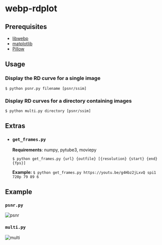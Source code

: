 # webp-rdplot

## Prerequisites
- [libwebp](https://github.com/webmproject/libwebp)
- [matplotlib](https://matplotlib.org/)
- [Pillow](https://pillow.readthedocs.io/en/stable/)

## Usage

### Display the RD curve for a single image
```$ python psnr.py filename [psnr/ssim]```

### Display RD curves for a directory containing images
```$ python multi.py directory [psnr/ssim]```

## Extras

* ### `get_frames.py`
  **Requirements**: numpy, pytube3, moviepy

  ```$ python get_frames.py {url} {outfile} [{resolution} {start} {end} {fps}]```

  **Example:** 
  `$ python get_frames.py https://youtu.be/g4Hbz2jLxvQ spi1 720p 79 89 6`


## Example

### `psnr.py`
![psnr](example/psnr.png)

### `multi.py`
![multi](example/multi.png)
